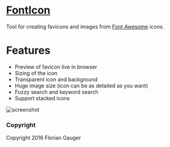 # [FontIcon](http://gauger.io/fonticon)

Tool for creating favicons and images from [Font Awesome](http://fontawesome.io/) icons.

# Features

* Preview of favicon live in browser
* Sizing of the icon
* Transparent icon and background
* Huge image size (icon can be as detailed as you want)
* Fuzzy search and keyword search
* Support stacked icons

![screenshot](https://user-images.githubusercontent.com/24930/30757827-0e149d28-9f9e-11e7-808b-845d843456ec.png)

### Copyright

Copyright 2016 Florian Gauger

